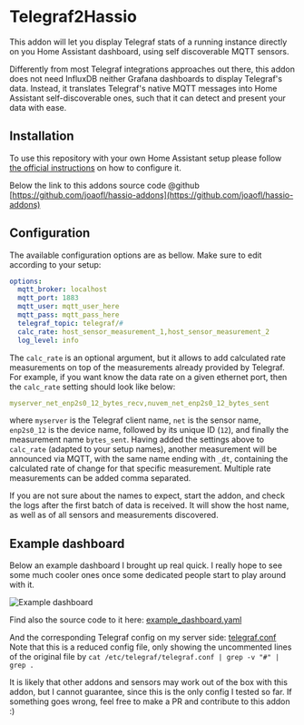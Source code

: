 # Telegraf2Hassio

This addon will let you display Telegraf stats of a running instance directly on you Home Assistant dashboard, using self discoverable MQTT sensors.

Differently from most Telegraf integrations approaches out there, this addon does not need InfluxDB neither Grafana dashboards to display Telegraf's data.
Instead, it translates Telegraf's native MQTT messages into Home Assistant self-discoverable ones, such that it can detect and present your data with ease.

## Installation

To use this repository with your own Home Assistant setup please follow [the official instructions](https://www.home-assistant.io/common-tasks/supervised/#installing-third-party-add-ons) on how to configure it.

Below the link to this addons source code @github [https://github.com/joaofl/hassio-addons](https://github.com/joaofl/hassio-addons)

## Configuration

The available configuration options are as bellow. Make sure to edit
according to your setup:

```yaml
options:
  mqtt_broker: localhost
  mqtt_port: 1883
  mqtt_user: mqtt_user_here
  mqtt_pass: mqtt_pass_here
  telegraf_topic: telegraf/#
  calc_rate: host_sensor_measurement_1,host_sensor_measurement_2
  log_level: info
```

The `calc_rate` is an optional argument, but it allows to add calculated rate measurements on top of the measurements already provided by Telegraf.
For example, if you want know the data rate on a given ethernet port, then the `calc_rate` setting should look like below:

```yaml
myserver_net_enp2s0_12_bytes_recv,nuvem_net_enp2s0_12_bytes_sent
```
where `myserver` is the Telegraf client name, `net` is the sensor name, `enp2s0_12` is the device name, followed by its unique ID (`12`), and finally the measurement name `bytes_sent`.
Having added the settings above to `calc_rate` (adapted to your setup names), another measurement will be announced via MQTT, with the same name ending with `_dt`, containing the calculated rate of change for that specific measurement.
Multiple rate measurements can be added comma separated.

If you are not sure about the names to expect, start the addon, and check the logs after the first batch of data is received. It will show the host name, as well as of all sensors and measurements discovered.

## Example dashboard

Below an example dashboard I brought up real quick. I really hope to see some much cooler ones once some dedicated people start to play around with it.

![Example dashboard](https://github.com/joaofl/hassio-addons/blob/master/telegraf2hassio/resources/dashboard-example.png?raw=true)

Find also the source code to it here: [example_dashboard.yaml](https://github.com/joaofl/hassio-addons/blob/master/telegraf2hassio/resources/example_dashboard.yaml)

And the corresponding Telegraf config on my server side: [telegraf.conf](https://github.com/joaofl/hassio-addons/blob/master/telegraf2hassio/resources/telegraf.conf)
Note that this is a reduced config file, only showing the uncommented lines of the original file by `cat /etc/telegraf/telegraf.conf | grep -v "#" | grep .`

It is likely that other addons and sensors may work out of the box with this addon, but I cannot guarantee, since this is the only config I tested so far. If something goes wrong, feel free to make a PR and contribute to this addon :)
